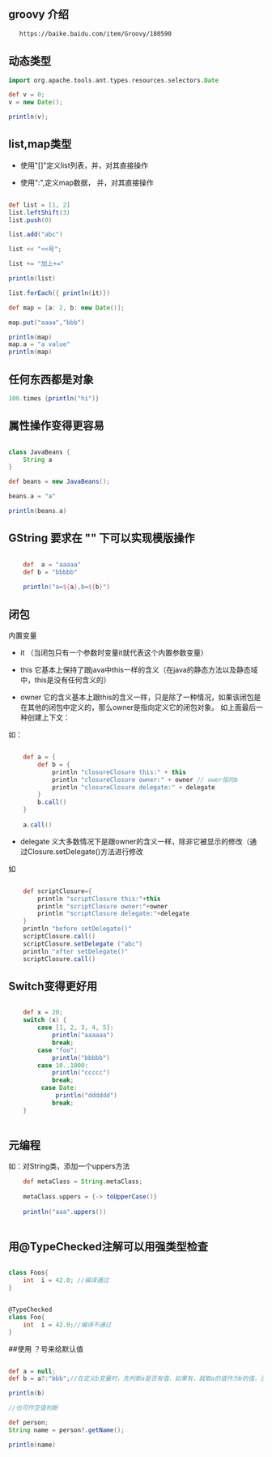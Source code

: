 ## groovy 介绍
````html
   https://baike.baidu.com/item/Groovy/180590
```` 

## 动态类型

```groovy
import org.apache.tools.ant.types.resources.selectors.Date

def v = 0;
v = new Date();

println(v);

```

## list,map类型

- 使用"[]"定义list列表，并，对其直接操作

- 使用":",定义map数据， 并，对其直接操作

```groovy

def list = [1, 2]
list.leftShift(3)
list.push(0)

list.add("abc")

list << "<<号";

list += "加上+="

println(list)

list.forEach({ println(it)})

def map = [a: 2, b: new Date()];

map.put("aaaa","bbb")

println(map)
map.a = "a value"
println(map)


```

## 任何东西都是对象


```groovy
100.times {println("hi")}

```

## 属性操作变得更容易

````groovy

class JavaBeans {
    String a
}

def beans = new JavaBeans();

beans.a = "a"

println(beans.a)

````

## GString  要求在 "" 下可以实现模版操作

````groovy

    def  a = "aaaaa"
    def b = "bbbbb"
    
    println("a=${a},b=${b}")

````

## 闭包

内置变量
- it （当闭包只有一个参数时变量it就代表这个内置参数变量）

- this 它基本上保持了跟java中this一样的含义（在java的静态方法以及静态域中，this是没有任何含义的）

- owner 它的含义基本上跟this的含义一样，只是除了一种情况，如果该闭包是在其他的闭包中定义的，那么owner是指向定义它的闭包对象。 如上面最后一种创建上下文：

如：
```groovy

    def a = {
        def b = {
            println "closureClosure this:" + this
            println "closureClosure owner:" + owner // ower指向b
            println "closureClosure delegate:" + delegate
        }
        b.call()
    }
    
    a.call()

```
- delegate 义大多数情况下是跟owner的含义一样，除非它被显示的修改（通过Closure.setDelegate()方法进行修改

如

````groovy

    def scriptClosure={  
        println "scriptClosure this:"+this  
        println "scriptClosure owner:"+owner  
        println "scriptClosure delegate:"+delegate  
    }  
    println "before setDelegate()"  
    scriptClosure.call()  
    scriptClosure.setDelegate ("abc")  
    println "after setDelegate()"  
    scriptClosure.call()  

````


## Switch变得更好用

````groovy

    def x = 20;
    switch (x) {
        case [1, 2, 3, 4, 5]:
            println("aaaaaa")
            break;
        case "foo":
            println("bbbbb")
        case 10..1000:
            println("ccccc")
            break;
         case Date:
             println("dddddd")
            break;
    }
    
````


## 元编程
如：对String类，添加一个uppers方法

```groovy
    def metaClass = String.metaClass;
    
    metaClass.uppers = {-> toUpperCase()}
    
    println("aaa".uppers())
   
```

## 用@TypeChecked注解可以用强类型检查  

```groovy

class Foos{
    int  i = 42.0; //编译通过
}


@TypeChecked
class Foo{
    int  i = 42.0;//编译不通过
}

```

##使用 ？号来给默认值

```groovy

def a = null;
def b = a?:"bbb";//在定义b变量时，先判断a是否有值，如果有，就取a的值作为b的值，否则就取值"bbb"

println(b)

//也可作空值判断

def person;
String name = person?.getName();

println(name)
```

 

